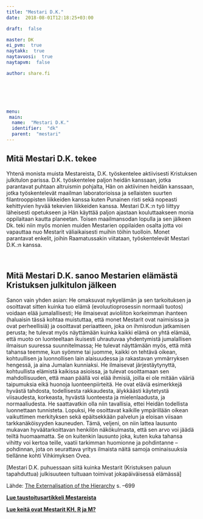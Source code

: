 ```yaml
---
title: "Mestari D.K."
date:  2018-08-01T12:18:25+03:00

draft:  false

master: DK
ei_pvm:  true
naytakk:  true
naytavuosi:  true
naytapvm:  false

author: share.fi





 
menu:
 main:
  name:  "Mestari D.K."
  identifier:  "dk"
  parent:  "mestari"
---
```


<h2>Mitä Mestari D.K. tekee</h2>
<p>Yhtenä monista muista Mestareista, D.K. työskentelee aktiivisesti Kristuksen julkitulon parissa. D.K. työskentelee paljon heidän kanssaan, jotka parantavat puhtaan altruismin pohjalta, Hän on aktiivinen heidän kanssaan, jotka työskentelevät maailman laboratorioissa ja sellaisten suurten filantrooppisten liikkeiden kanssa kuten Punainen risti sekä nopeasti kehittyvien hyvää tekevien liikkeiden kanssa. Mestari D.K.:n työ liittyy läheisesti opetukseen ja Hän käyttää paljon ajastaan kouluttaakseen monia oppilaitaan kautta planeetan. Toisen maailmansodan lopulla ja sen jälkeen Dk. teki niin myös monien muiden Mestarien oppilaiden osalta jotta voi vapauttaa nuo Mestarit väliaikaisesti muihin töihin tuolloin. Monet parantavat enkelit, joihin Raamatussakin viitataan, työskentelevät Mestari D.K.:n kanssa.</p>
<p>&nbsp;</p>
<h2>Mitä Mestari D.K. sanoo Mestarien elämästä Kristuksen julkitulon jälkeen</h2>
<p>Sanon vain yhden asian: He omaksuvat nykyelämän ja sen tarkoituksen ja osoittavat sitten kuinka tuo elämä (evoluutioprosessin normaali tuotos) voidaan elää jumalallisesti; He ilmaisevat avioliiton korkeimman ihanteen (haluaisin tässä kohtaa muistuttaa, että monet Mestarit ovat naimisissa ja ovat perheellisiä) ja osoittavat periaatteen, joka on ihmisrodun jatkamisen perusta; he tulevat myös näyttämään kuinka kaikki elämä on yhtä elämää, että muoto on luonteeltaan ikuisesti uhrautuvaa yhdentymistä jumalallisen ilmaisun suuressa suunnitelmassa; He tulevat näyttämään myös, että mitä tahansa teemme, kun syömme tai juomme, kaikki on tehtävä oikean, kohtuullisen ja luonnollisen lain alaisuudessa ja rakastavan ymmärryksen hengessä, ja aina Jumalan kunniaksi. He ilmaisevat järjestäytynyttä, kohtuullista elämistä kaikissa asioissa, ja tulevat osoittamaan sen mahdollisuuden, että maan päällä voi elää ihmisiä, joilla ei ole mitään vääriä taipumuksia eikä huonoja luonteenpiirteitä. He ovat eläviä esimerkkejä hyvästä tahdosta, todellisesta rakkaudesta, älykkäästi käytetystä viisaudesta, korkeasta, hyvästä luonteesta ja mielenlaadusta, ja normaaliudesta. He saattavatkin olla niin tavallisia, ettei Heidän todellista luonnettaan tunnisteta. Lopuksi, He osoittavat kaikille ympärillään oikean vaikuttimen merkityksen sekä epäitsekkään palvelun ja eloisan viisaan tarkkanäköisyyden kauneuden. Tämä, veljeni, on niin lattea lausunto mukavan hyväätarkoittavan henkilön näkökulmasta, että sen arvo voi jäädä teiltä huomaamatta. Se on kuitenkin lausunto joka, kuten kuka tahansa vihitty voi kertoa teille, vaatii tarkimman huomionne ja pohdintanne &#8211; pohdinnan, jota on seurattava yritys ilmaista näitä samoja ominaisuuksia tiellänne kohti Vihkimyksen Ovea.</p>
<p>[Mestari D.K. puhuessaan siitä kuinka Mestarit (Kristuksen paluun tapahduttua) julkisuuteen tultuaan toimivat jokapäiväisessä elämässä]</p>
<p>Lähde: <a href="http://www.lucistrust.org:8081/obooks/?q=node/629"  target="_blank" class="external" rel="nofollow">The Externalisation of the Hierarchy</a> s. –699</p>
<p><a title="Mestari, mikä on Mestari?" href="/mestari" target="_blank"><strong>Lue taustoitusartikkeli Mestareista</strong></a></p>
<p><strong><a title="Yksittäisiä Mestareita: Rakoczi, Morya ja Koot Hoomi (Kuthumi)" href="/lisatietoa/yksittaisia-mestareita-rakoczi-morya-ja-koot-hoomi-kuthumi" target="_blank">Lue keitä ovat Mestarit KH, R ja M?</a> </strong></p>

